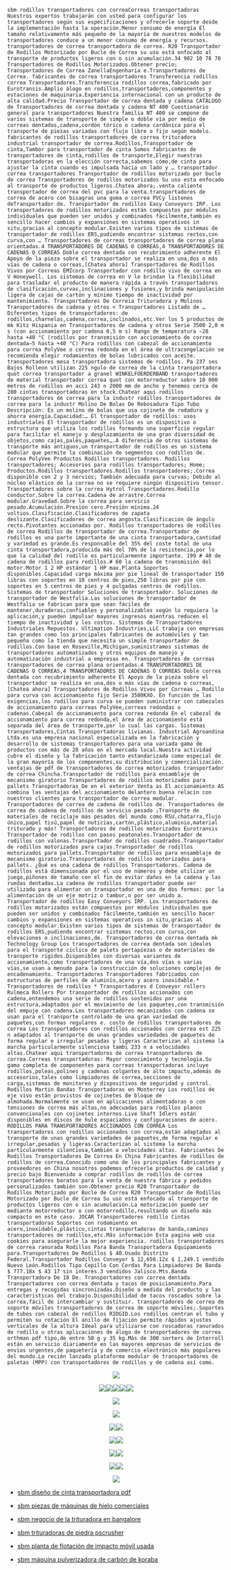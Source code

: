 
```
sbm rodillos transportadores con correaCorreas transportadoras Nuestros expertos trabajarán con usted para configurar los transportadores según sus especificaciones y ofrecerle soporte desde la implementación hasta la operación.Menor consumo de energía El tamaño relativamente más pequeño de la mayoría de nuestros modelos de transportadores conduce a un menor consumo de energía y recursos. transportadores de correa transportadora de correa. R20 Transportador de Rodillos Motorizado por Bucle de Correa su uso está enfocado al transporte de productos ligeros con o sin acumulación.34 902 10 78 70 Transportadores de Rodillos Motorizados.Obtener precio; Transportadores de Correa ZanellaEngenharia e.Transportadores de Correa. fabricantes de correa transportadores Transferencia rodillos correa Transportadores.Transferencia rodillos correa,fabricado por Eurotransis.Amplio álogo en rodillos,transportadores,componentes y estaciones de maquinaria.Experiencia internacional con un producto de alta calidad.Precio Transportador de correa dentada y cadena CATÁLOGO de Transportadores de correa dentada y cadena NT 400 Cuestionario general para transportadores Nuestra familia NT 400 se compone de varios sistemas de transporte de simple o doble vía por medio de correas dentadas,cadena,cordón tórico o cadena cardánica para el transporte de piezas variadas con flujo libre o fijo según modelo. fabricantes de rodillos transportadores de correa trituradora industrial transportador de correa.Rodillos,Transportador de cinta,Tambor para transportador de cinta Somos fabricantes de transportadores de cinta,rodillos de transporte,Elegir nuestras transportadoras en la elección correcta,sabemos cómo,de cinta para ajustar la cinta cuando es impulsada hacia un lado y … transportador correa transportadores Transportador de rodillos motorizado por bucle de correa Transportadores de rodillos motorizados Su uso esta enfocado al transporte de productos ligeros.Chatea ahora;.venta caliente transportador de correa del pvc para la venta.transportadores de correa de acero con bisagras una goma o correa PVCy listones deTransportador de. Transportador de rodillos Easy Conveyors IRP. Los transportadores de rodillos motorizados están compuestos por módulos individuales que pueden ser unidos y combinados fácilmente,también es sencillo hacer cambios y expansiones en sistemas operativos in situ,gracias al concepto modular.Existen varios tipos de sistemas de transportador de rodillos ERS,pudiendo encontrar sistemas rectos,con curva,con … Transportadores de correas transportadores de correa plana orientadas.4 TRANSPORTADORES DE CADENAS O CORREAS,4 TRANSPORTADORES DE CADENAS O CORREAS Doble correa dentada con recubrimiento adherente El Apoyo de la pieza sobre el transportador se realiza en una,dos o más vías de cadena o correas,[Chatea ahora] Transportadores de Rodillos Vivos por Correas EMIcorp Transportador con rodillo vivo de correa en V Honeywell. Los sistemas de correa en V le brindan la flexibilidad para trasladar el producto de manera rápida a través transportadores de clasificación,curvas,inclinaciones y fusiones,y brinda manipulación ligera de cajas de cartón y mínimo tiempo de inactividad por mantenimiento. Transportadores De Correia Trituradora y Molinos Transportadores de cadena y otros < Transportadores Listado de … Diferentes tipos de transportadores: de rodillos,charnelas,cadena,correa,inclinados,etc.Ver los 5 productos de mk Kitz Hispania en Transportadores de cadena y otros Serie 3500 2,0 m s (con accionamiento por cadena 0,5 m s) Rango de temperatura −28 hasta +40 °C (rodillos por transmisión con accionamiento de correa dentada−5 hasta +40 °C) Para rodillos con cabezal de accionamiento para correa PolyVee o correa redonda en el área de ultracongelación se recomienda elegir rodamientos de bolas lubricados con aceite. transportadores mesa transportadora sistemas de rodillos. Pa 237 ses Bajos Rolleon utilizan 225 ngulo de correa de la cinta transportadora quot correa transportador a granel WINKELFOERDERBAND transportadores de material transportador correa quot con motorreductor sobre 10 000 metros de rodillos en acci 243 n 2000 mm de ancho y tenemos cerca de 200 cintas transportadoras en stock.Chatear aqui rodillos transportadores de correa para la industr rodillos transportadores de correa para la industr Molino De Bolas De Rebosadura Tipo Tubo Descripción: Es un molino de bolas que usa cojinete de rodadura y ahorra energía.Capacidad:… El transportador de rodillos: usos industriales El transportador de rodillos es un dispositivo o estructura que utiliza los rodillos formando una superficie regular para facilitar el manejo y desplazamiento de una gran diversidad de objetos,como cajas,palés,paquetes….A diferencia de otros sistemas de transporte más antiguos,un transportador de rodillos es un sistema modular que permite la combinación de segmentos con rodillos de. Correa PolyVee Productos Rodillos transportadores. Rodillos transportadores; Accesorios para rodillos transportadores; Home; Productos.Rodillos transportadores.Rodillos transportadores;.Correa disponible con 2 y 3 nervios; También adecuada para curvas; Debido al núcleo elástico de la correa no se requiere ningún dispositivo tensor. Transportadores sobre la correa Hytrol Transportadores.Rodillo conductor.Sobre la correa.Cadena de arrastre.Correa modular.Gravedad.Sobre la correa para servicio pesado.Acumulación.Presión cero.Presión mínima.24 voltios.Clasificación.Clasificadores de zapata deslizante.Clasificadores de correa angosta.Clasificación de ángulo recto.Pivotantes accionadas por. Rodillos transportadores de rodillos de correa Rodillos de transportador de correa.Transportador de rodillos es una parte importante de una cinta transportadora,cantidad y variedad es grande.Es responsable del 35% del coste total de una cinta transportadora,producida más del 70% de la resistencia,por lo que la calidad del rodillo es particularmente importante. 199 # 40 de cadena de rodillos para rodillos.# 60 la cadena de transmisión del motor.Motor 1 2 HP estándar 1 HP max.Planta Soportes disponibles.Capacidad carga máxima por pie lineal de transportador 150 libras con soportes en 10 centros de pies,250 libras por pie con soportes en 5 centros de pies y 4 pulgadas centros de rodillos. Sistemas de transportador Soluciones de transportador. Soluciones de transportador de Westfalia.Las soluciones de transportador de Westfalia se fabrican para que sean fáciles de mantener,duraderas,confiables y personalizables según lo requiera la aplicación,y pueden impulsar mayores ingresos mientras reducen el tiempo de inactividad y los costos. Sistemas de Transportadores Industriales Repuestos. Ultimation Industries,LLC trabaja con empresas tan grandes como los principales fabricantes de automóviles y tan pequeña como la tienda que necesita un simple transportador de rodillos.Con base en Roseville,Michigan,suministramos sistemas de transportadores automatizados y otros equipos de manejo y automatización industrial a empresas en. Transportadores de correas transportadores de correa plana orientadas.4 TRANSPORTADORES DE CADENAS O CORREAS,4 TRANSPORTADORES DE CADENAS O CORREAS Doble correa dentada con recubrimiento adherente El Apoyo de la pieza sobre el transportador se realiza en una,dos o más vías de cadena o correas,[Chatea ahora] Transportadores de Rodillos Vivos por Correas … Rodillo para curva con accionamiento fijo Serie 3500KXO. En función de las exigencias,los rodillos para curva se pueden suministrar con cabezales de accionamiento para correas PolyVee,correas redondas o cadenas.Cabezal de accionamiento para correa redonda En el cabezal de accionamiento para correa redonda,el área de accionamiento está separada del área de transporte,por lo cual las cargas. Sistemas transportadores,Cintas Transportadoras livianas. Industrial Agroandina Ltda.es una empresa nacional especializada en la fabricación y desarrollo de sistemas transportadores para una variada gama de productos con más de 20 años en el mercado local.Nuestra actividad cubre el diseño y la fabricación tanto estandarizada como especial de la gran mayoría de los componentes,su distribución y comercialización. ventajas de pdf de transportadores de correa motorizados transportador de correa Chincha.Transportador de rodillos para ensamblaje de mecanismo giratorio Transportadores de rodillos motorizados para pallets Transportadoras De en el exterior Venta as El accionamiento AS combina las ventajas del accionamiento delantero buena relacin con nuestros clientes para transportador de correa modular. Transportadores de correa de cadena de rodillos de. Transportadores de correa de cadena de rodillos de servicio pesado ¡Transporte de materiales de reciclaje más pesados del mundo como RSU,chatarra,flujo único,papel tisú,papel de noticias,cartón,plástico,aluminio,material triturado y más! Transportadores de rodillos motorizados Eurotransis Transportador de rodillos con pasos peatonales.Transportador de rodillos con valonas.Transportador de rodillos cuadrados.Transportador de rodillos motorizados para cajas.Transportador de rodillos motorizados para pallets.Transportador de rodillos para ensamblaje de mecanismo giratorio.Transportadores de rodillos motorizados para pallets. ¿Qué es una cadena de rodillos Transportadores. Cadena de rodillos está dimensionada por el uso de números y debe utilizar un juego,piñones de tamaño con el fin de evitar daños en la cadena y las ruedas dentadas.La cadena de rodillos transportador puede ser utilizada para alimentar un transportador en una de dos formas: por la alimentación de un eje motriz o tambor,o por ser unido a. Transportador de rodillos Easy Conveyors IRP. Los transportadores de rodillos motorizados están compuestos por módulos individuales que pueden ser unidos y combinados fácilmente,también es sencillo hacer cambios y expansiones en sistemas operativos in situ,gracias al concepto modular.Existen varios tipos de sistemas de transportador de rodillos ERS,pudiendo encontrar sistemas rectos,con curva,con elevaciones o inclinaciones,de. Transportadores de correa dentada mk Technology Group Los transportadores de correa dentada son ideales para el transporte cíclico de palets portapiezas o de materiales de transporte rígidos.Disponibles con diversas variantes de accionamiento,como transportadores de una vía,dos vías o varias vías,se usan a menudo para la construcción de soluciones complejas de encadenamiento. Transportadores Transportadores fabricados con extructuras de perfiles de aluminío,acero y acero inoxidable.* Transportadores de rodillos * Transportadores d Conveyor rollers Rulmeca Rollers Por transportador de rodillos accionados con cadena,entendemos una serie de rodillos sostenidos por una estructura,adaptados por el movimiento de los paquetes,con transmisión del empuje con cadena.Los transportadores mecanizados con cadena se usan para el transporte controlado de una gran variedad de paquetes,con formas regulares e. costo de rodillos transportadores de correa Los transportadores con rodillos accionados con correa est 225 n adaptados al transporte de unas grandes variedades de paquetes de forma regular e irregular pesadas y ligeras Caracterizan al sistema la marcha particularmente silenciosa tambi 233 n a velocidades altas.Chatear aqui transportadores de correa transportadores de correa.Correas transportadoras: Mayor conocimiento y tecnología.Su gama completa de componentes para correas transportadoras incluye rodillos,poleas,polines y cadenas colgantes de alto impacto,además de accesorios,tales como limpiadores de correa,secciones de carga,sistemas de monitoreo y dispositivos de seguridad y control. Rodillos Martin Bandas Transportadoras en Monterrey Los rodillos de eje vivo están provistos de cojinetes de bloque de almohada.Normalmente se usan en aplicaciones alimentadoras o con tensiones de correa más altas,no adecuadas para rodillos planos convencionales con cojinetes internos.Live Shaft Idlers están disponibles en discos de hule espaciados y configuraciones de acero. RODILLOS PARA TRANSPORTADORES ACCIONADOS CON CORREA Los transportadores con rodillos accionados con correa,están adaptados al transporte de unas grandes variedades de paquetes,de forma regular e irregular,pesadas y ligeras.Caracterizan al sistema la marcha particularmente silenciosa,también a velocidades altas. Fabricantes De Rodillos Transportadores De Correa En China Fabricantes de rodillos de rodillos de correa.Conocido como uno de los principales fabricantes y proveedores en China nosotros podemos ofrecerle productos de calidad y precio bajo Bienvenido a comprar rodillos de rodillos de correa transportadores baratos para la venta de nuestra fábrica y pedidos personalizados también son.Obtener precio R20 Transportador de Rodillos Motorizado por Bucle de Correa R20 Transportador de Rodillos Motorizado por Bucle de Correa Su uso está enfocado al transporte de productos ligeros con o sin acumulación.La motorización puede ser mediante motorreductor o con motorrodillo,resultando un diseño más compacto en este caso. JOCAR Transportadores rodillo Cintas transportadoras Soportes con rodamiento en acero,inoxidable,plástico,cintas transportadoras de banda,caminos transportadores de rodillos,etc.Más información Esta pagina web usa cookies para asegurarle la mejor experiencia. rodillos transportadores de correa ranurada Rodillos Para Banda Transportadora Equipamiento para.Transportadores De Rodillos $ 40.Usado Distrito Federal.Transportador Rodillos Conveyor $ 12,650.12x $ 1,249.1 vendido Nuevo León.Rodillos Tipo Cepillo Con Cerdas Para Limpiadores De Banda $ 777.18x $ 43 17 sin interés.3 vendidos Jalisco.Mts.Banda Transportadora De 18 De. Transportadores con correa dentada Transportadores con correa dentada y tacos de posicionamiento.Para entregas y recogidas sincronizadas.Diseño a medida del producto y las características del trabajo.Disponibilidad de tacos roscados sobre la correa,fácil de intercambiar y sustituir. transportadores de correa de soporte móviles transportadores de correa de soporte móviles;.Soportes de tubos con cabezal de rodillos RIDGID.Los rodillos centran el tubo y permiten su rotación El anillo de fijación permite rápidos ajustes verticales de la altura Ideal para utilizarse con roscadoras ranurados de rodillo u otras aplicaciones de álogo de transportadores de correa orthman pdf tipo,de entre 50 g y 35 kg.Más de 300 sorters de Interroll están en servicio diariamente en las mayores empresas de servicios de envíos urgentes,de paquetería y de comercio electrónico más populares del mundo.La recién lanzada plataforma modular de transportadores de paletas (MPP) con transportadores de rodillos y de cadena así como. 
```

<div align="center">

<a href="https://es-crusher.shibang-china.com/github&k=sbm+rodillos+transportadores+con+correa"><img src="https://static.shibang-china.com/es/crusher/logo.jpg"></a>

<a href="https://es-crusher.shibang-china.com/github&k=sbm+rodillos+transportadores+con+correa"><img src="https://static.shibang-china.com/es/crusher/index.jpg"></a><a href="https://es-crusher.shibang-china.com/material.htmlgithub&k=sbm+rodillos+transportadores+con+correa"><img src="https://static.shibang-china.com/es/crusher/material.jpg"></a><a href="https://es-crusher.shibang-china.com/application.htmlgithub&k=sbm+rodillos+transportadores+con+correa"><img src="https://static.shibang-china.com/es/crusher/application.jpg"></a><a href="https://es-crusher.shibang-china.com/aboutus.htmlgithub&k=sbm+rodillos+transportadores+con+correa"><img src="https://static.shibang-china.com/es/crusher/aboutus.jpg"></a><a href="https://es-crusher.shibang-china.com/contact.htmlgithub&k=sbm+rodillos+transportadores+con+correa"><img src="https://static.shibang-china.com/es/crusher/contact.jpg"></a>

<a href="https://es-crusher.shibang-china.com/github&k=sbm+rodillos+transportadores+con+correa"><img src="https://static.shibang-china.com/es/crusher/banner.jpg"></a>

<a href="https://swt.shibang-china.com/github&k=sbm+rodillos+transportadores+con+correa"><img src="https://static.shibang-china.com/es/crusher/text.jpg"></a>

<a href="https://swt.shibang-china.com/github&k=sbm+rodillos+transportadores+con+correa"><img src="https://static.shibang-china.com/es/crusher/chat.jpg"></a><a href="https://es-crusher.shibang-china.com/contact.htmlgithub&k=sbm+rodillos+transportadores+con+correa"><img src="https://static.shibang-china.com/es/crusher/message.jpg"></a>

<a href="https://es-crusher.shibang-china.com/products/pe.htmlgithub&k=sbm+rodillos+transportadores+con+correa"><img src="https://static.shibang-china.com/es/crusher/pe.jpg"></a><a href="https://es-crusher.shibang-china.com/products/pf.htmlgithub&k=sbm+rodillos+transportadores+con+correa"><img src="https://static.shibang-china.com/es/crusher/pf.jpg"></a>

<a href="https://es-crusher.shibang-china.com/products/hpt.htmlgithub&k=sbm+rodillos+transportadores+con+correa"><img src="https://static.shibang-china.com/es/crusher/hpt.jpg"></a><a href="https://es-crusher.shibang-china.com/products/vsi.htmlgithub&k=sbm+rodillos+transportadores+con+correa"><img src="https://static.shibang-china.com/es/crusher/vsi.jpg"></a>

<a href="https://es-crusher.shibang-china.com/products/klv.htmlgithub&k=sbm+rodillos+transportadores+con+correa"><img src="https://static.shibang-china.com/es/crusher/klv.jpg"></a><a href="https://es-crusher.shibang-china.com/products/portable.htmlgithub&k=sbm+rodillos+transportadores+con+correa"><img src="https://static.shibang-china.com/es/crusher/portable.jpg"></a>

<a href="https://swt.shibang-china.com/github&k=sbm+rodillos+transportadores+con+correa"><img src="https://static.shibang-china.com/es/crusher/case.jpg"></a>

</div>


* [sbm diseño de cinta transportadora pdf](sbm%20dise%C3%B1o%20de%20cinta%20transportadora%20pdf.md)

* [sbm piezas de máquinas de hielo comerciales](sbm%20piezas%20de%20m%C3%A1quinas%20de%20hielo%20comerciales.md)

* [sbm negocio de la trituradora en bangalore](sbm%20negocio%20de%20la%20trituradora%20en%20bangalore.md)

* [sbm trituradoras de piedra pscrusher](sbm%20trituradoras%20de%20piedra%20pscrusher.md)

* [sbm planta de flotación de impacto móvil usada](sbm%20planta%20de%20flotaci%C3%B3n%20de%20impacto%20m%C3%B3vil%20usada.md)

* [sbm máquina pulverizadora de carbón de koraba](sbm%20m%C3%A1quina%20pulverizadora%20de%20carb%C3%B3n%20de%20koraba.md)